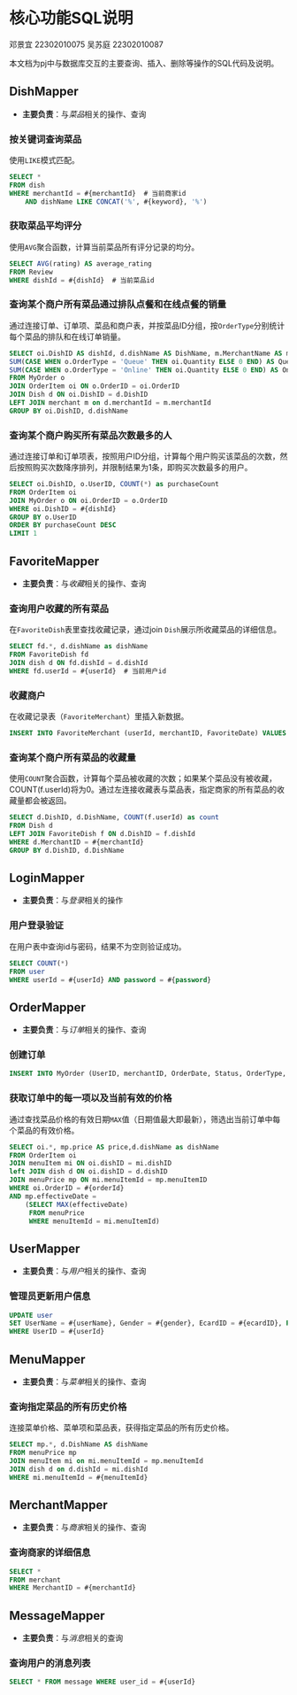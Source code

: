 # 核心功能SQL说明
邓景宜 22302010075
吴苏庭 22302010087

本文档为pj中与数据库交互的主要查询、插入、删除等操作的SQL代码及说明。

## DishMapper
- **主要负责**：与*菜品*相关的操作、查询

### 按关键词查询菜品
使用`LIKE`模式匹配。
```sql
SELECT *
FROM dish
WHERE merchantId = #{merchantId}  # 当前商家id
    AND dishName LIKE CONCAT('%', #{keyword}, '%')
```

### 获取菜品平均评分
使用`AVG`聚合函数，计算当前菜品所有评分记录的均分。
```sql
SELECT AVG(rating) AS average_rating
FROM Review
WHERE dishId = #{dishId}  # 当前菜品id
```

### 查询某个商户所有菜品通过排队点餐和在线点餐的销量
通过连接订单、订单项、菜品和商户表，并按菜品ID分组，按`OrderType`分别统计每个菜品的排队和在线订单销量。
```sql
SELECT oi.DishID AS dishId, d.dishName AS DishName, m.MerchantName AS merchantName,
SUM(CASE WHEN o.OrderType = 'Queue' THEN oi.Quantity ELSE 0 END) AS QueueSales,
SUM(CASE WHEN o.OrderType = 'Online' THEN oi.Quantity ELSE 0 END) AS OnlineSales
FROM MyOrder o
JOIN OrderItem oi ON o.OrderID = oi.OrderID
JOIN Dish d ON oi.DishID = d.DishID
LEFT JOIN merchant m on d.merchantId = m.merchantId
GROUP BY oi.DishID, d.dishName
```

### 查询某个商户购买所有菜品次数最多的人
通过连接订单和订单项表，按照用户ID分组，计算每个用户购买该菜品的次数，然后按照购买次数降序排列，并限制结果为1条，即购买次数最多的用户。
```sql
SELECT oi.DishID, o.UserID, COUNT(*) as purchaseCount
FROM OrderItem oi
JOIN MyOrder o ON oi.OrderID = o.OrderID
WHERE oi.DishID = #{dishId}
GROUP BY o.UserID
ORDER BY purchaseCount DESC
LIMIT 1
```


## FavoriteMapper
- **主要负责**：与*收藏*相关的操作、查询

### 查询用户收藏的所有菜品
在`FavoriteDish`表里查找收藏记录，通过join `Dish`展示所收藏菜品的详细信息。
```sql
SELECT fd.*, d.dishName as dishName
FROM FavoriteDish fd
JOIN dish d ON fd.dishId = d.dishId
WHERE fd.userId = #{userId}  # 当前用户id
```

### 收藏商户
在收藏记录表（`FavoriteMerchant`）里插入新数据。
```sql
INSERT INTO FavoriteMerchant (userId, merchantID, FavoriteDate) VALUES (#{userId}, #{merchantId}, NOW())
```

### 查询某个商户所有菜品的收藏量
使用`COUNT`聚合函数，计算每个菜品被收藏的次数；如果某个菜品没有被收藏，COUNT(f.userId)将为0。通过左连接收藏表与菜品表，指定商家的所有菜品的收藏量都会被返回。
```sql
SELECT d.DishID, d.DishName, COUNT(f.userId) as count
FROM Dish d
LEFT JOIN FavoriteDish f ON d.DishID = f.dishId
WHERE d.MerchantID = #{merchantId}
GROUP BY d.DishID, d.DishName
```

## LoginMapper
- **主要负责**：与*登录*相关的操作

### 用户登录验证
在用户表中查询id与密码，结果不为空则验证成功。
```sql
SELECT COUNT(*)
FROM user
WHERE userId = #{userId} AND password = #{password}
```


## OrderMapper
- **主要负责**：与*订单*相关的操作、查询

### 创建订单
```sql
INSERT INTO MyOrder (UserID, merchantID, OrderDate, Status, OrderType, TotalPrice) VALUES (#{userId}, #{merchantId}, #{orderDate}, #{status}, #{orderType}, #{totalPrice})
```

### 获取订单中的每一项以及当前有效的价格
通过查找菜品价格的有效日期`MAX`值（日期值最大即最新），筛选出当前订单中每个菜品的有效价格。
```sql
SELECT oi.*, mp.price AS price,d.dishName as dishName
FROM OrderItem oi
JOIN menuItem mi ON oi.dishID = mi.dishID
left JOIN dish d ON oi.dishID = d.dishID
JOIN menuPrice mp ON mi.menuItemId = mp.menuItemID
WHERE oi.OrderID = #{orderId}
AND mp.effectiveDate =
    (SELECT MAX(effectiveDate)
     FROM menuPrice
     WHERE menuItemId = mi.menuItemId) 
```


## UserMapper
- **主要负责**：与*用户*相关的操作、查询

### 管理员更新用户信息
```sql
UPDATE user
SET UserName = #{userName}, Gender = #{gender}, EcardID = #{ecardID}, Role = #{role}, Age = #{age}, Password = #{password}
WHERE UserID = #{userId}
```


## MenuMapper
- **主要负责**：与*菜单*相关的操作、查询

### 查询指定菜品的所有历史价格
连接菜单价格、菜单项和菜品表，获得指定菜品的所有历史价格。
```sql
SELECT mp.*, d.DishName AS dishName
FROM menuPrice mp
JOIN menuItem mi on mi.menuItemId = mp.menuItemId
JOIN dish d on d.dishId = mi.dishId
WHERE mi.menuItemId = #{menuItemId}
```

## MerchantMapper
- **主要负责**：与*商家*相关的操作、查询

### 查询商家的详细信息
```sql
SELECT *
FROM merchant
WHERE MerchantID = #{merchantId}
```

## MessageMapper
- **主要负责**：与*消息*相关的查询

### 查询用户的消息列表
```sql
SELECT * FROM message WHERE user_id = #{userId}
```